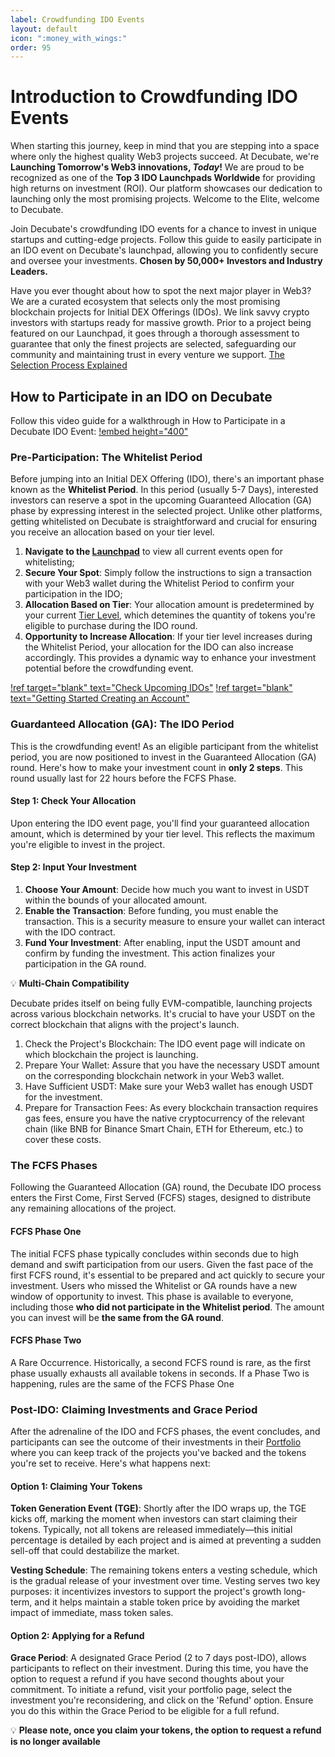 ```yaml
---
label: Crowdfunding IDO Events
layout: default
icon: ":money_with_wings:"
order: 95
---
```

# Introduction to Crowdfunding IDO Events
When starting this journey, keep in mind that you are stepping into a space where only the highest quality Web3 projects succeed. At Decubate, we're **Launching Tomorrow's Web3 innovations, _Today_!** We are proud to be recognized as one of the **Top 3 IDO Launchpads Worldwide** for providing high returns on investment (ROI). Our platform showcases our dedication to launching only the most promising projects. Welcome to the Elite, welcome to Decubate.

Join Decubate's crowdfunding IDO events for a chance to invest in unique startups and cutting-edge projects. Follow this guide to easily participate in an IDO event on Decubate's launchpad, allowing you to confidently secure and oversee your investments. **Chosen by 50,000+ Investors and Industry Leaders.**

Have you ever thought about how to spot the next major player in Web3? We are a curated ecosystem that selects only the most promising blockchain projects for Initial DEX Offerings (IDOs). We link savvy crypto investors with startups ready for massive growth. Prior to a project being featured on our Launchpad, it goes through a thorough assessment to guarantee that only the finest projects are selected, safeguarding our community and maintaining trust in every venture we support. [The Selection Process Explained](https://www.decubate.com/blog/a-look-inside-decubates-evaluation-process)

## How to Participate in an IDO on Decubate
Follow this video guide for a walkthrough in How to Participate in a Decubate IDO Event:
[!embed height="400"](https://www.youtube.com/watch?v=dl1r2Iy2QHE)

### **Pre-Participation: The Whitelist Period**
Before jumping into an Initial DEX Offering (IDO), there's an important phase known as the **Whitelist Period**. In this period (usually 5-7 Days), interested investors can reserve a spot in the upcoming Guaranteed Allocation (GA) phase by expressing interest in the selected project. Unlike other platforms, getting whitelisted on Decubate is straightforward and crucial for ensuring you receive an allocation based on your tier level.

1. **Navigate to the [Launchpad](https://platform.decubate.com/)** to view all current events open for whitelisting;
2. **Secure Your Spot**: Simply follow the instructions to sign a transaction with your Web3 wallet during the Whitelist Period to confirm your participation in the IDO;
3. **Allocation Based on Tier**: Your allocation amount is predetermined by your current [Tier Level](https://docs.decubate.com/the-launchpad/tier-system/), which detemines the quantity of tokens you're eligible to purchase during the IDO round.
4. **Opportunity to Increase Allocation**: If your tier level increases during the Whitelist Period, your allocation for the IDO can also increase accordingly. This provides a dynamic way to enhance your investment potential before the crowdfunding event.

[!ref target="blank" text="Check Upcoming IDOs"](https://platform.decubate.com/#events)
[!ref target="blank" text="Getting Started Creating an Account"](https://platform.decubate.com/register)

### **Guardanteed Allocation (GA): The IDO Period**
This is the crowdfunding event! As an eligible participant from the whitelist period, you are now positioned to invest in the Guaranteed Allocation (GA) round. Here's how to make your investment count in **only 2 steps**. This round usually last for 22 hours before the FCFS Phase.

#### Step 1: Check Your Allocation

Upon entering the IDO event page, you'll find your guaranteed allocation amount, which is determined by your tier level. This reflects the maximum you're eligible to invest in the project.

#### Step 2: Input Your Investment
1. **Choose Your Amount**: Decide how much you want to invest in USDT within the bounds of your allocated amount.
2. **Enable the Transaction**: Before funding, you must enable the transaction. This is a security measure to ensure your wallet can interact with the IDO contract.
3. **Fund Your Investment**: After enabling, input the USDT amount and confirm by funding the investment. This action finalizes your participation in the GA round.

:bulb: **Multi-Chain Compatibility**

Decubate prides itself on being fully EVM-compatible, launching projects across various blockchain networks. It's crucial to have your USDT on the correct blockchain that aligns with the project's launch. 
1. Check the Project's Blockchain: The IDO event page will indicate on which blockchain the project is launching.
2. Prepare Your Wallet: Assure that you have the necessary USDT amount on the corresponding blockchain network in your Web3 wallet.
3. Have Sufficient USDT: Make sure your Web3 wallet has enough USDT for the investment.
4. Prepare for Transaction Fees: As every blockchain transaction requires gas fees, ensure you have the native cryptocurrency of the relevant chain (like BNB for Binance Smart Chain, ETH for Ethereum, etc.) to cover these costs.

### **The FCFS Phases**
Following the Guaranteed Allocation (GA) round, the Decubate IDO process enters the First Come, First Served (FCFS) stages, designed to distribute any remaining allocations of the project.

#### FCFS Phase One

The initial FCFS phase typically concludes within seconds due to high demand and swift participation from our users. Given the fast pace of the first FCFS round, it's essential to be prepared and act quickly to secure your investment. Users who missed the Whitelist or GA rounds have a new window of opportunity to invest. This phase is available to everyone, including those **who did not participate in the Whitelist period**. The amount you can invest will be **the same from the GA round**.

#### FCFS Phase Two

A Rare Occurrence. Historically, a second FCFS round is rare, as the first phase usually exhausts all available tokens in seconds. If a Phase Two is happening, rules are the same of the FCFS Phase One

### **Post-IDO: Claiming Investments and Grace Period**
After the adrenaline of the IDO and FCFS phases, the event concludes, and participants can see the outcome of their investments in their [Portfolio](https://platform.decubate.com/portfolio) where you can keep track of the projects you've backed and the tokens you're set to receive. Here's what happens next:

#### Option 1: Claiming Your Tokens

**Token Generation Event (TGE)**: Shortly after the IDO wraps up, the TGE kicks off, marking the moment when investors can start claiming their tokens. Typically, not all tokens are released immediately—this initial percentage is detailed by each project and is aimed at preventing a sudden sell-off that could destabilize the market.

**Vesting Schedule**: The remaining tokens enters a vesting schedule, which is the gradual release of your investment over time. Vesting serves two key purposes: it incentivizes investors to support the project's growth long-term, and it helps maintain a stable token price by avoiding the market impact of immediate, mass token sales.
#### Option 2: Applying for a Refund

**Grace Period**: A designated Grace Period (2 to 7 days post-IDO), allows participants to reflect on their investment. During this time, you have the option to request a refund if you have second thoughts about your commitment. To initiate a refund, visit your portfolio page, select the investment you're reconsidering, and click on the 'Refund' option. Ensure you do this within the Grace Period to be eligible for a full refund. 

:bulb: **Please note, once you claim your tokens, the option to request a refund is no longer available**
